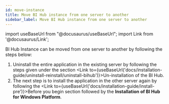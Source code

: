 ```yaml
---
id: move-instance
title: Move BI Hub instance from one server to another
sidebar_label: Move BI Hub instance from one server to another
---
```


import useBaseUrl from "@docusaurus/useBaseUrl";
import Link from '@docusaurus/Link';

BI Hub Instance can be moved from one server to another by following the steps below:

1. Uninstall the entire application in the existing server by following the steps given under the section <Link to={useBaseUrl('docs/installation-guide/uninstall-reinstall/uninstall-bihub')}>Un-installation of the BI Hub</Link>.
1. The next step is to install the application in the other server again by following the <Link to={useBaseUrl('docs/installation-guide/install-pre')}>Before you begin</Link> section followed by the **Installation of BI Hub for Windows Platform**.